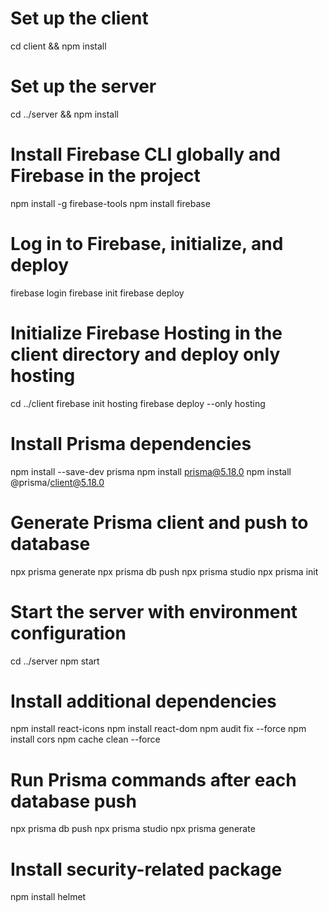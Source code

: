 # Set up the client
cd client && npm install

# Set up the server
cd ../server && npm install

# Install Firebase CLI globally and Firebase in the project
npm install -g firebase-tools
npm install firebase

# Log in to Firebase, initialize, and deploy
firebase login
firebase init
firebase deploy

# Initialize Firebase Hosting in the client directory and deploy only hosting
cd ../client
firebase init hosting
firebase deploy --only hosting

# Install Prisma dependencies
npm install --save-dev prisma
npm install prisma@5.18.0
npm install @prisma/client@5.18.0

# Generate Prisma client and push to database
npx prisma generate
npx prisma db push
npx prisma studio
npx prisma init

# Start the server with environment configuration
cd ../server
npm start

# Install additional dependencies
npm install react-icons
npm install react-dom
npm audit fix --force
npm install cors
npm cache clean --force

# Run Prisma commands after each database push
npx prisma db push
npx prisma studio
npx prisma generate

# Install security-related package
npm install helmet
